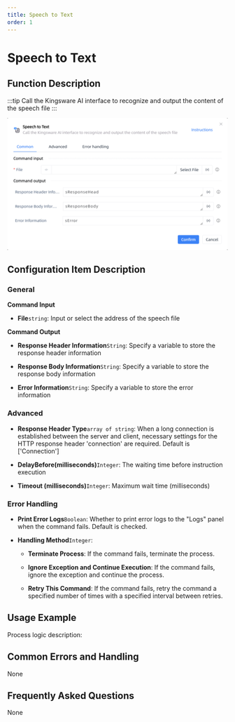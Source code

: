 ```yaml
---
title: Speech to Text
order: 1
---
```


# Speech to Text

## Function Description

:::tip 
Call the Kingsware AI interface to recognize and output the content of the speech file
:::

![Speech to Text](../../../assets/Speech%20to%20Text_command.png)

## Configuration Item Description

### General

**Command Input**

- **File**`string`: Input or select the address of the speech file


**Command Output**

- **Response Header Information**`String`: Specify a variable to store the response header information

- **Response Body Information**`String`: Specify a variable to store the response body information

- **Error Information**`String`: Specify a variable to store the error information

### Advanced

- **Response Header Type**`array of string`: When a long connection is established between the server and client, necessary settings for the HTTP response header 'connection' are required. Default is ['Connection']

- **DelayBefore(milliseconds)**`Integer`: The waiting time before instruction execution

- **Timeout (milliseconds)**`Integer`: Maximum wait time (milliseconds)

### Error Handling

- **Print Error Logs**`Boolean`: Whether to print error logs to the "Logs" panel when the command fails. Default is checked. 

- **Handling Method**`Integer`:

    - **Terminate Process**: If the command fails, terminate the process.

    - **Ignore Exception and Continue Execution**: If the command fails, ignore the exception and continue the process.

    - **Retry This Command**: If the command fails, retry the command a specified number of times with a specified interval between retries.

## Usage Example

Process logic description:

## Common Errors and Handling

None

## Frequently Asked Questions

None

